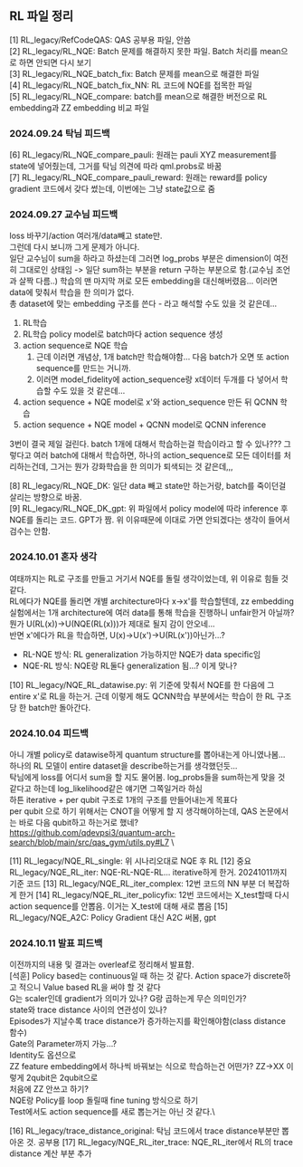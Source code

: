## RL 파일 정리

[1] RL_legacy/RefCodeQAS: QAS 공부용 파일, 안씀 \
[2] RL_legacy/RL_NQE: Batch 문제를 해결하지 못한 파일. Batch 처리를 mean으로 하면 안되면 다시 보기 \
[3] RL_legacy/RL_NQE_batch_fix: Batch 문제를 mean으로 해결한 파일 \
[4] RL_legacy/RL_NQE_batch_fix_NN: RL 코드에 NQE를 접목한 파일 \
[5] RL_legacy/RL_NQE_compare: batch를 mean으로 해결한 버전으로 RL embedding과 ZZ embedding 비교 파일 

### 2024.09.24 탁님 피드백

[6] RL_legacy/RL_NQE_compare_pauli: 원래는 pauli XYZ measurement를 state에 넣어줬는데, 그거를 탁님 의견에 따라 qml.probs로 바꿈 \
[7] RL_legacy/RL_NQE_compare_pauli_reward: 원래는 reward를 policy gradient 코드에서 갖다 썼는데, 이번에는 그냥 state값으로 줌 

### 2024.09.27 교수님 피드백

loss 바꾸기/action 여러개/data빼고 state만.\
그런데 다시 보니까 그게 문제가 아니다.\
일단 교수님이 sum을 하라고 하셨는데 그러면 log_probs 부분은 dimension이 여전히 그대로인 상태임 -> 일단 sum하는 부분을 return 구하는 부분으로 함.(교수님 조언과 살짝 다름..)
학습의 맨 마지막 꺼로 모든 embedding을 대신해버렸음... 이러면 data에 맞춰서 학습을 한 의미가 없다.\
총 dataset에 맞는 embedding 구조를 쓴다 - 라고 해석할 수도 있을 것 같은데...
1) RL학습
2) RL학습 policy model로 batch마다 action sequence 생성
3) action sequence로 NQE 학습
   1) 근데 이러면 개념상, 1개 batch만 학습해야함... 다음 batch가 오면 또 action sequence를 만드는 거니까.
   2) 이러면 model_fidelity에 action_sequence랑 x데이터 두개를 다 넣어서 학습할 수도 있을 것 같은데...
4) action sequence + NQE model로 x'와 action_sequence 만든 뒤 QCNN 학습
5) action sequence + NQE model + QCNN model로 QCNN inference

3번이 결국 제일 걸린다. batch 1개에 대해서 학습하는걸 학습이라고 할 수 있나??? 그렇다고 여러 batch에 대해서 학습하면, 하나의 action_sequence로 모든 데이터를 처리하는건데, 그거는 뭔가 강화학습을 한 의미가 퇴색되는 것 같은데,,,


[8] RL_legacy/RL_NQE_DK: 일단 data 빼고 state만 하는거랑, batch를 죽이던걸 살리는 방향으로 바꿈. \
[9] RL_legacy/RL_NQE_DK_gpt: 위 파일에서 policy model에 따라 inference 후 NQE를 돌리는 코드. GPT가 짬. 위 이유때문에 이대로 가면 안되겠다는 생각이 들어서 검수는 안함. 

### 2024.10.01 혼자 생각
여태까지는 RL로 구조를 만들고 거기서 NQE를 돌릴 생각이었는데, 위 이유로 힘들 것 같다.\
RL에다가 NQE를 돌리면 개별 architecture마다 x->x'를 학습할텐데, zz embedding 실험에서는 1개 architecture에 여러 data를 통해 학습을 진행하니 unfair한거 아닐까?\
뭔가 U(RL(x))->U(NQE(RL(x)))가 제대로 될지 감이 안오네...\
반면 x'에다가 RL을 학습하면, U(x)->U(x')->U(RL(x'))아닌가...?
- RL-NQE 방식: RL generalization 가능하지만 NQE가 data specific임
- NQE-RL 방식: NQE랑 RL둘다 generalization 됨...? 이게 맞나?

[10] RL_legacy/NQE_RL_datawise.py: 위 기준에 맞춰서 NQE를 한 다음에 그 entire x'로 RL을 하는거. 근데 이렇게 해도 QCNN학습 부분에서는 학습이 한 RL 구조당 한 batch만 돌아간다.

### 2024.10.04 피드백
아니 개별 policy로 datawise하게 quantum structure를 뽑아내는게 아니였나봄...\
하나의 RL 모델이 entire dataset을 describe하는거를 생각했던듯...\
탁님에게 loss를 어디서 sum을 할 지도 물어봄. log_probs들을 sum하는게 맞을 것 같다고 하는데 log_likelihood같은 얘기면 그쪽일거라 하심\
하튼 iterative + per qubit 구조로 1개의 구조를 만들어내는게 목표다\
per qubit 으로 하기 위해서는 CNOT을 어떻게 할 지 생각해야하는데, QAS 논문에서는 바로 다음 qubit하고 하는거로 했네?\
https://github.com/qdevpsi3/quantum-arch-search/blob/main/src/qas_gym/utils.py#L7 \


[11] RL_legacy/NQE_RL_single: 위 시나리오대로 NQE 후 RL
[12] 중요 RL_legacy/NQE_RL_iter: NQE-RL-NQE-RL... iterative하게 한거. 20241011까지 기준 코드
[13] RL_legacy/NQE_RL_iter_complex: 12번 코드의 NN 부분 더 복잡하게 한거
[14] RL_legacy/NQE_RL_iter_policyfix: 12번 코드에서는 X_test할때 다시 action sequence를 안뽑음. 이거는 X_test에 대해 새로 뽑음
[15] RL_legacy/NQE_A2C: Policy Gradient 대신 A2C 써봄, gpt

### 2024.10.11 발표 피드백
이전까지의 내용 및 결과는 overleaf로 정리해서 발표함.\
[석훈] Policy based는 continuous일 때 하는 것 같다. Action space가 discrete하고 적으니 Value based RL을 써야 할 것 같다 \
G는 scaler인데 gradient가 의미가 있나? G랑 곱하는게 무슨 의미인가?\
state와 trace distance 사이의 연관성이 있나? \
Episodes가 지날수록 trace distance가 증가하는지를 확인해야함(class distance 함수) \
Gate의 Parameter까지 가능...? \
Identity도 옵션으로\
ZZ feature embedding에서 하나씩 바꿔보는 식으로 학습하는건 어떤가? ZZ->XX 이렇게 2qubit은 2qubit으로\
처음에 ZZ 안쓰고 하기?\
NQE랑 Policy를 loop 돌릴때 fine tuning 방식으로 하기\
Test에서도 action sequence를 새로 뽑는거는 아닌 것 같다.\

[16] RL_legacy/trace_distance_original: 탁님 코드에서 trace distance부분만 뽑아온 것. 공부용
[17] RL_legacy/NQE_RL_iter_trace: NQE_RL_iter에서 RL의 trace distance 계산 부분 추가
